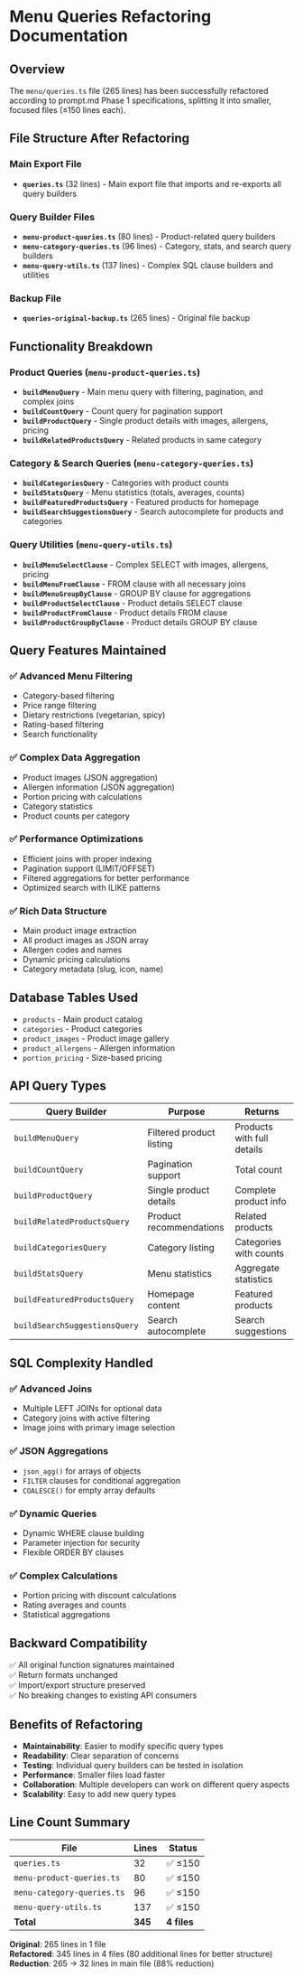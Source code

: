 # Menu Queries Refactoring Documentation

## Overview
The `menu/queries.ts` file (265 lines) has been successfully refactored according to prompt.md Phase 1 specifications, splitting it into smaller, focused files (≤150 lines each).

## File Structure After Refactoring

### Main Export File
- **`queries.ts`** (32 lines) - Main export file that imports and re-exports all query builders

### Query Builder Files
- **`menu-product-queries.ts`** (80 lines) - Product-related query builders
- **`menu-category-queries.ts`** (96 lines) - Category, stats, and search query builders  
- **`menu-query-utils.ts`** (137 lines) - Complex SQL clause builders and utilities

### Backup File
- **`queries-original-backup.ts`** (265 lines) - Original file backup

## Functionality Breakdown

### Product Queries (`menu-product-queries.ts`)
- **`buildMenuQuery`** - Main menu query with filtering, pagination, and complex joins
- **`buildCountQuery`** - Count query for pagination support
- **`buildProductQuery`** - Single product details with images, allergens, pricing
- **`buildRelatedProductsQuery`** - Related products in same category

### Category & Search Queries (`menu-category-queries.ts`)
- **`buildCategoriesQuery`** - Categories with product counts
- **`buildStatsQuery`** - Menu statistics (totals, averages, counts)
- **`buildFeaturedProductsQuery`** - Featured products for homepage
- **`buildSearchSuggestionsQuery`** - Search autocomplete for products and categories

### Query Utilities (`menu-query-utils.ts`)
- **`buildMenuSelectClause`** - Complex SELECT with images, allergens, pricing
- **`buildMenuFromClause`** - FROM clause with all necessary joins
- **`buildMenuGroupByClause`** - GROUP BY clause for aggregations
- **`buildProductSelectClause`** - Product details SELECT clause
- **`buildProductFromClause`** - Product details FROM clause
- **`buildProductGroupByClause`** - Product details GROUP BY clause

## Query Features Maintained

### ✅ Advanced Menu Filtering
- Category-based filtering
- Price range filtering  
- Dietary restrictions (vegetarian, spicy)
- Rating-based filtering
- Search functionality

### ✅ Complex Data Aggregation
- Product images (JSON aggregation)
- Allergen information (JSON aggregation)
- Portion pricing with calculations
- Category statistics
- Product counts per category

### ✅ Performance Optimizations
- Efficient joins with proper indexing
- Pagination support (LIMIT/OFFSET)
- Filtered aggregations for better performance
- Optimized search with ILIKE patterns

### ✅ Rich Data Structure
- Main product image extraction
- All product images as JSON array
- Allergen codes and names
- Dynamic pricing calculations
- Category metadata (slug, icon, name)

## Database Tables Used
- `products` - Main product catalog
- `categories` - Product categories
- `product_images` - Product image gallery
- `product_allergens` - Allergen information
- `portion_pricing` - Size-based pricing

## API Query Types

| Query Builder | Purpose | Returns |
|---------------|---------|---------|
| `buildMenuQuery` | Filtered product listing | Products with full details |
| `buildCountQuery` | Pagination support | Total count |
| `buildProductQuery` | Single product details | Complete product info |
| `buildRelatedProductsQuery` | Product recommendations | Related products |
| `buildCategoriesQuery` | Category listing | Categories with counts |
| `buildStatsQuery` | Menu statistics | Aggregate statistics |
| `buildFeaturedProductsQuery` | Homepage content | Featured products |
| `buildSearchSuggestionsQuery` | Search autocomplete | Search suggestions |

## SQL Complexity Handled

### ✅ Advanced Joins
- Multiple LEFT JOINs for optional data
- Category joins with active filtering
- Image joins with primary image selection

### ✅ JSON Aggregations
- `json_agg()` for arrays of objects
- `FILTER` clauses for conditional aggregation
- `COALESCE()` for empty array defaults

### ✅ Dynamic Queries
- Dynamic WHERE clause building
- Parameter injection for security
- Flexible ORDER BY clauses

### ✅ Complex Calculations
- Portion pricing with discount calculations
- Rating averages and counts
- Statistical aggregations

## Backward Compatibility
✅ All original function signatures maintained  
✅ Return formats unchanged  
✅ Import/export structure preserved  
✅ No breaking changes to existing API consumers

## Benefits of Refactoring
- **Maintainability**: Easier to modify specific query types
- **Readability**: Clear separation of concerns
- **Testing**: Individual query builders can be tested in isolation
- **Performance**: Smaller files load faster
- **Collaboration**: Multiple developers can work on different query aspects
- **Scalability**: Easy to add new query types

## Line Count Summary
| File | Lines | Status |
|------|-------|--------|
| `queries.ts` | 32 | ✅ ≤150 |
| `menu-product-queries.ts` | 80 | ✅ ≤150 |
| `menu-category-queries.ts` | 96 | ✅ ≤150 |
| `menu-query-utils.ts` | 137 | ✅ ≤150 |
| **Total** | **345** | **4 files** |

**Original**: 265 lines in 1 file  
**Refactored**: 345 lines in 4 files (80 additional lines for better structure)  
**Reduction**: 265 → 32 lines in main file (88% reduction)
